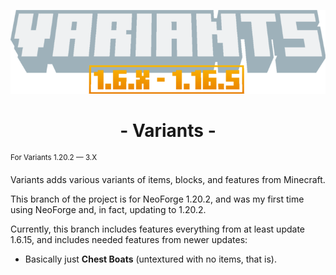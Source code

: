 ![Variants 3.X Logo](src/main/resources/variants.png)

# <center> - Variants - </center>
<sup> For Variants 1.20.2 — 3.X </sup>

Variants adds various variants of items, blocks, and features from Minecraft.

This branch of the project is for NeoForge 1.20.2, and was my first time using NeoForge and, in fact, updating to 1.20.2.

Currently, this branch includes features everything from at least update 1.6.15, and includes needed features from newer updates:
- Basically just **Chest Boats** (untextured with no items, that is).
